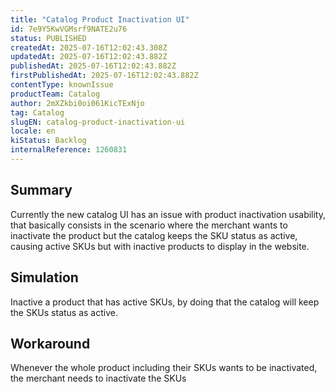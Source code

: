 ```yaml
---
title: "Catalog Product Inactivation UI"
id: 7e9Y5KwVGMsrf9NATE2u76
status: PUBLISHED
createdAt: 2025-07-16T12:02:43.308Z
updatedAt: 2025-07-16T12:02:43.882Z
publishedAt: 2025-07-16T12:02:43.882Z
firstPublishedAt: 2025-07-16T12:02:43.882Z
contentType: knownIssue
productTeam: Catalog
author: 2mXZkbi0oi061KicTExNjo
tag: Catalog
slugEN: catalog-product-inactivation-ui
locale: en
kiStatus: Backlog
internalReference: 1260831
---
```


## Summary


Currently the new catalog UI has an issue with product inactivation usability, that basically consists in the scenario where the merchant wants to inactivate the product but the catalog keeps the SKU status as active, causing active SKUs but with inactive products to display in the website.


##

## Simulation



Inactive a product that has active SKUs, by doing that the catalog will keep the SKUs status as active.


##

## Workaround


Whenever the whole product including their SKUs wants to be inactivated, the merchant needs to inactivate the SKUs





